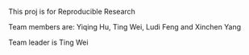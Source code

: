 This proj is for Reproducible Research

Team members are:
Yiqing Hu,
Ting Wei,
Ludi Feng and Xinchen Yang

Team leader is Ting Wei
